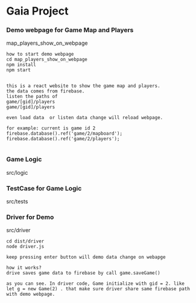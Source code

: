 # Gaia Project





### Demo webpage for Game Map and Players 
map_players_show_on_webpage

```
how to start demo webpage
cd map_players_show_on_webpage
npm install
npm start


```

```
this is a react website to show the game map and players.
the data comes from firebase.
listen the paths of
game/[gid]/players
game/[gid]/players

even load data  or listen data change will reload webpage.

for example: current is game id 2
firebase.database().ref('game/2/mapboard');
firebase.database().ref('game/2/players');


```




### Game Logic

src/logic


### TestCase for Game Logic

src/tests

### Driver for Demo

src/driver

```
cd dist/driver
node driver.js

keep pressing enter button will demo data change on webapge

how it works?
drive saves game data to firebase by call game.saveGame()

as you can see. In driver code, Game initialize with gid = 2. like  let g = new Game(2) . that make sure driver share same firebase path with demo webpage.


```
